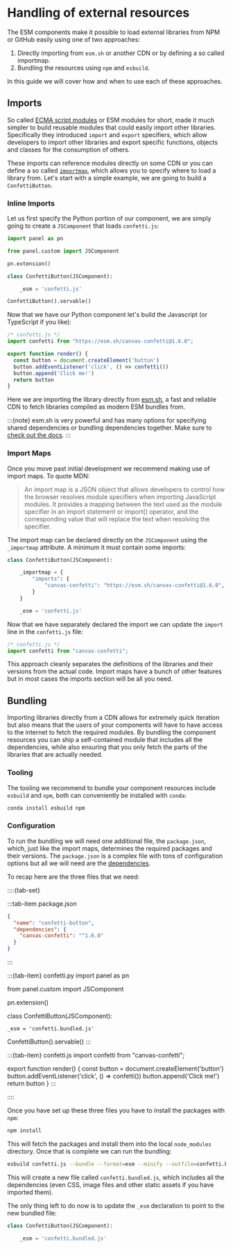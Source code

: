 # Handling of external resources

The ESM components make it possible to load external libraries from NPM or GitHub easily using one of two approaches:

1. Directly importing from `esm.sh` or another CDN or by defining a so called importmap.
2. Bundling the resources using `npm` and `esbuild`.

In this guide we will cover how and when to use each of these approaches.

## Imports

So called [ECMA script modules](https://en.wikipedia.org/wiki/ECMAScript#6th_Edition_%E2%80%93_ECMAScript_2015) or ESM modules for short, made it much simpler to build reusable modules that could easily import other libraries. Specifically they introduced `import` and `export` specifiers, which allow developers to import other libraries and export specific functions, objects and classes for the consumption of others.

These imports can reference modules directly on some CDN or you can define a so called [`importmap`](https://developer.mozilla.org/en-US/docs/Web/HTML/Element/script/type/importmap), which allows you to specify where to load a library from. Let's start with a simple example, we are going to build a `ConfettiButton`.

### Inline Imports

Let us first specify the Python portion of our component, we are simply going to create a `JSComponent` that loads `confetti.js`:

```python
import panel as pn

from panel.custom import JSComponent

pn.extension()

class ConfettiButton(JSComponent):

    _esm = 'confetti.js'

ConfettiButton().servable()
```

Now that we have our Python component let's build the Javascript (or TypeScript if you like):

```javascript
/* confetti.js */
import confetti from "https://esm.sh/canvas-confetti@1.6.0";

export function render() {
  const button = document.createElement('button')
  button.addEventListener('click', () => confetti())
  button.append('Click me!')
  return button
}
```

Here we are importing the library directly from [esm.sh](https://esm.sh/), a fast and reliable CDN to fetch libraries compiled as modern ESM bundles from.

:::{note}
esm.sh is very powerful and has many options for specifying shared dependencies or bundling dependencies together. Make sure to [check out the docs](https://esm.sh/#docs).
:::

### Import Maps

Once you move past initial development we recommend making use of import maps. To quote MDN:

> An import map is a JSON object that allows developers to control how the browser resolves module specifiers when importing JavaScript modules. It provides a mapping between the text used as the module specifier in an import statement or import() operator, and the corresponding value that will replace the text when resolving the specifier.

The import map can be declared directly on the `JSComponent` using the `_importmap` attribute. A minimum it must contain some imports:

```python
class ConfettiButton(JSComponent):

    _importmap = {
        "imports": {
            "canvas-confetti": "https://esm.sh/canvas-confetti@1.6.0",
        }
    }

	_esm = 'confetti.js'
```

Now that we have separately declared the import we can update the `import` line in the `confetti.js` file:

```javascript
/* confetti.js */
import confetti from "canvas-confetti";
```

This approach cleanly separates the definitions of the libraries and their versions from the actual code. Import maps have a bunch of other features but in most cases the imports section will be all you need.

## Bundling

Importing libraries directly from a CDN allows for extremely quick iteration but also means that the users of your components will have to have access to the internet to fetch the required modules. By bundling the component resources you can ship a self-contained module that includes all the dependencies, while also ensuring that you only fetch the parts of the libraries that are actually needed.

### Tooling

The tooling we recommend to bundle your component resources include `esbuild` and `npm`, both can conveniently be installed with `conda`:

```bash
conda install esbuild npm
```

### Configuration

To run the bundling we will need one additional file, the `package.json`, which, just like the import maps, determines the required packages and their versions. The `package.json` is a complex file with tons of configuration options but all we will need are the [dependencies](https://docs.npmjs.com/cli/v10/configuring-npm/package-json#dependencies).

To recap here are the three files that we need:

::::{tab-set}

:::tab-item package.json
```json
{
  "name": "confetti-button",
  "dependencies": {
    "canvas-confetti": "^1.6.0"
  }
}
```
:::

:::{tab-item} confetti.py
import panel as pn

from panel.custom import JSComponent

pn.extension()

class ConfettiButton(JSComponent):

    _esm = 'confetti.bundled.js'

ConfettiButton().servable()
:::

:::{tab-item} confetti.js
import confetti from "canvas-confetti";

export function render() {
  const button = document.createElement('button')
  button.addEventListener('click', () => confetti())
  button.append('Click me!')
  return button
}
:::

::::

Once you have set up these three files you have to install the packages with `npm`:

```bash
npm install
```

This will fetch the packages and install them into the local `node_modules` directory. Once that is complete we can run the bundling:

```bash
esbuild confetti.js --bundle --format=esm --minify --outfile=confetti.bundled.js
```

This will create a new file called `confetti.bundled.js`, which includes all the dependencies (even CSS, image files and other static assets if you have imported them).

The only thing left to do now is to update the `_esm` declaration to point to the new bundled file:

```python
class ConfettiButton(JSComponent):

    _esm = 'confetti.bundled.js'
```
